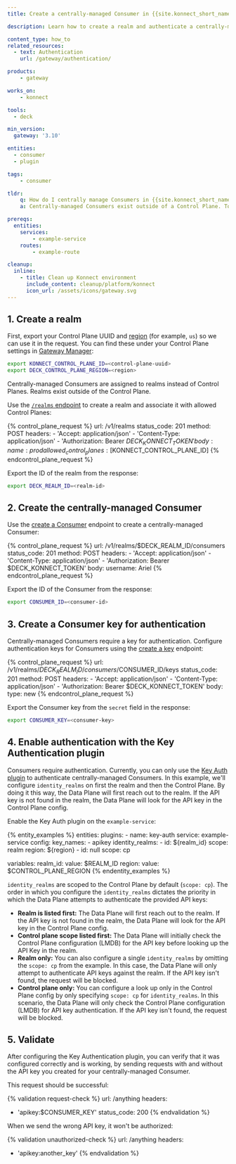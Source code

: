 ```yaml
---
title: Create a centrally-managed Consumer in {{site.konnect_short_name}}

description: Learn how to create a realm and authenticate a centrally-managed Consumer with key authentication.

content_type: how_to
related_resources:
  - text: Authentication
    url: /gateway/authentication/

products:
    - gateway

works_on:
    - konnect

tools:
  - deck

min_version:
  gateway: '3.10'

entities: 
  - consumer
  - plugin

tags:
    - consumer

tldr:
    q: How do I centrally manage Consumers in {{site.konnect_short_name}}?
    a: Centrally-managed Consumers exist outside of a Control Plane. To create one, you must first create a realm using the {{site.konnect_short_name}} API as well as a Consumer associated with the realm. Then, create a key for the centrally-managed Consumer that they can use for authentication. Enable the Key Authentication plugin, configuring `identity_realms`. Centrally-managed Consumers can then authenticate via key auth with their key.

prereqs:
  entities:
    services:
        - example-service
    routes:
        - example-route

cleanup:
  inline:
    - title: Clean up Konnect environment
      include_content: cleanup/platform/konnect
      icon_url: /assets/icons/gateway.svg
---
```


## 1. Create a realm

First, export your Control Plane UUID and [region](/konnect-geos/) (for example, `us`) so we can use it in the request. You can find these under your Control Plane settings in [Gateway Manager](https://cloud.konghq.com/gateway-manager/):
```sh
export KONNECT_CONTROL_PLANE_ID=<control-plane-uuid>
export DECK_CONTROL_PLANE_REGION=<region>
```

Centrally-managed Consumers are assigned to realms instead of Control Planes. Realms exist outside of the Control Plane.

Use the [`/realms` endpoint](/api/konnect/consumers/v1/#/operations/create-realm) to create a realm and associate it with allowed Control Planes:

<!--vale off-->
{% control_plane_request %}
url: /v1/realms
status_code: 201
method: POST
headers:
    - 'Accept: application/json'
    - 'Content-Type: application/json'
    - 'Authorization: Bearer $DECK_KONNECT_TOKEN'
body:
    name: prod
    allowed_control_planes: [$KONNECT_CONTROL_PLANE_ID]
{% endcontrol_plane_request %}
<!--vale on-->

Export the ID of the realm from the response:
```sh
export DECK_REALM_ID=<realm-id>
```


## 2. Create the centrally-managed Consumer

Use the [create a Consumer](/api/konnect/consumers/v1/#/operations/create-consumer) endpoint to create a centrally-managed Consumer:

<!--vale off-->
{% control_plane_request %}
url: /v1/realms/$DECK_REALM_ID/consumers
status_code: 201
method: POST
headers:
    - 'Accept: application/json'
    - 'Content-Type: application/json'
    - 'Authorization: Bearer $DECK_KONNECT_TOKEN'
body:
    username: Ariel
{% endcontrol_plane_request %}
<!--vale on-->


Export the ID of the Consumer from the response:
```sh
export CONSUMER_ID=<consumer-id>
```

## 3. Create a Consumer key for authentication

Centrally-managed Consumers require a key for authentication. Configure authentication keys for Consumers using the [create a key](/api/konnect/consumers/v1/#/operations/create-consumer-key) endpoint:

<!--vale off-->
{% control_plane_request %}
url: /v1/realms/$DECK_REALM_ID/consumers/$CONSUMER_ID/keys
status_code: 201
method: POST
headers:
    - 'Accept: application/json'
    - 'Content-Type: application/json'
    - 'Authorization: Bearer $DECK_KONNECT_TOKEN'
body:
    type: new
{% endcontrol_plane_request %}
<!--vale on-->  

Export the Consumer key from the `secret` field in the response:
```sh
export CONSUMER_KEY=<consumer-key>
```

## 4. Enable authentication with the Key Authentication plugin

Consumers require authentication. Currently, you can only use the [Key Auth plugin](/plugins/key-auth/) to authenticate centrally-managed Consumers. In this example, we'll configure `identity_realms` on first the realm and then the Control Plane. By doing it this way, the Data Plane will first reach out to the realm. If the API key is not found in the realm, the Data Plane will look for the API key in the Control Plane config.

Enable the Key Auth plugin on the `example-service`:

{% entity_examples %}
entities:
  plugins:
    - name: key-auth
      service: example-service
      config:
        key_names:
        - apikey
        identity_realms:
        - id: ${realm_id}
          scope: realm
          region: ${region}
        - id: null
          scope: cp

variables:
  realm_id:
    value: $REALM_ID
  region:
    value: $CONTROL_PLANE_REGION
{% endentity_examples %}

`identity_realms` are scoped to the Control Plane by default (`scope: cp`). The order in which you configure the `identity_realms` dictates the priority in which the Data Plane attempts to authenticate the provided API keys:

* **Realm is listed first:** The Data Plane will first reach out to the realm. If the API key is not found in the realm, the Data Plane will look for the API key in the Control Plane config. 
* **Control plane scope listed first:** The Data Plane will initially check the Control Plane configuration (LMDB) for the API key before looking up the API Key in the realm.
* **Realm only:** You can also configure a single `identity_realms` by omitting the `scope: cp` from the example. In this case, the Data Plane will only attempt to authenticate API keys against the realm. If the API key isn't found, the request will be blocked.
* **Control plane only:** You can configure a look up only in the Control Plane config by only specifying `scope: cp` for `identity_realms`. In this scenario, the Data Plane will only check the Control Plane configuration (LMDB) for API key authentication. If the API key isn't found, the request will be blocked.

## 5. Validate

After configuring the Key Authentication plugin, you can verify that it was configured correctly and is working, by sending requests with and without the API key you created for your centrally-managed Consumer.

This request should be successful:

{% validation request-check %}
url: /anything
headers:
  - 'apikey:$CONSUMER_KEY'
status_code: 200
{% endvalidation %}

When we send the wrong API key, it won't be authorized:

{% validation unauthorized-check %}
url: /anything
headers:
  - 'apikey:another_key'
{% endvalidation %}



